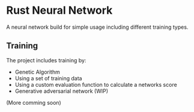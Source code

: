 # Rust Neural Network
A neural network build for simple usage including different training types. 

## Training
The project includes training by:
- Genetic Algorithm
 - Using a set of training data
 - Using a custom evaluation function to calculate a networks score
- Generative adversarial network (WIP)

(More comming soon)
